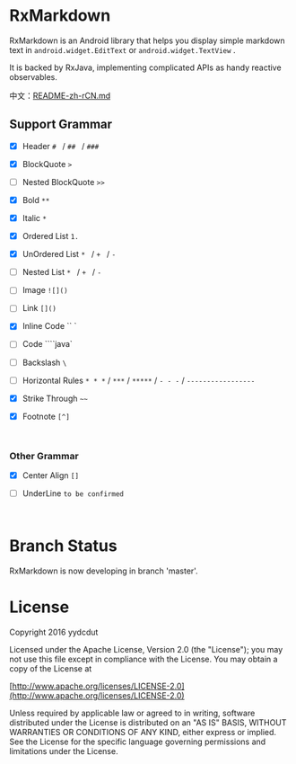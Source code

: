 # RxMarkdown

RxMarkdown is an Android library that helps you display simple markdown text in `android.widget.EditText` or `android.widget.TextView` .

It is backed by RxJava, implementing complicated APIs as handy reactive observables.

中文：[README-zh-rCN.md](./README-zh-rCN.md)

## Support Grammar 

- [x] Header `# ` / `## ` / `### `

- [x] BlockQuote `> `

- [ ] Nested BlockQuote `>> `

- [x] Bold `**`

- [x] Italic `*`

- [x] Ordered List `1. `

- [x] UnOrdered List `* ` /  `+ ` / `- `

- [ ] Nested List `* ` /  `+ ` / `- ` 

- [ ] Image `![]()`

- [ ] Link `[]()`

- [x] Inline Code `` `

- [ ] Code ````java`

- [ ] Backslash `\`

- [ ] Horizontal Rules `* * *` / `***` / `*****` / `- - -` / `-----------------`

- [x] Strike Through `~~` 

- [x] Footnote `[^]`

      ​

### Other Grammar

- [x] Center Align `[]`

- [ ] UnderLine `to be confirmed`

      ​

# Branch Status

RxMarkdown is now developing in branch 'master'. 

# License

Copyright 2016 yydcdut

Licensed under the Apache License, Version 2.0 (the "License"); you may not use this file except in compliance with the License. You may obtain a copy of the License at

[http://www.apache.org/licenses/LICENSE-2.0](http://www.apache.org/licenses/LICENSE-2.0)

Unless required by applicable law or agreed to in writing, software distributed under the License is distributed on an "AS IS" BASIS, WITHOUT WARRANTIES OR CONDITIONS OF ANY KIND, either express or implied. See the License for the specific language governing permissions and limitations under the License.